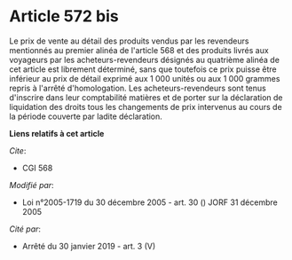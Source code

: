 # Article 572 bis

Le prix de vente au détail des produits vendus par les revendeurs mentionnés au premier alinéa de l'article 568 et des
produits livrés aux voyageurs par les acheteurs-revendeurs désignés au quatrième alinéa de cet article est librement
déterminé, sans que toutefois ce prix puisse être inférieur au prix de détail exprimé aux 1 000 unités ou aux 1 000 grammes
repris à l'arrêté d'homologation. Les acheteurs-revendeurs sont tenus d'inscrire dans leur comptabilité matières et de porter
sur la déclaration de liquidation des droits tous les changements de prix intervenus au cours de la période couverte par
ladite déclaration.

**Liens relatifs à cet article**

_Cite_:

  - CGI 568

_Modifié par_:

  - Loi n°2005-1719 du 30 décembre 2005 - art. 30 () JORF 31 décembre 2005

_Cité par_:

  - Arrêté du 30 janvier 2019 - art. 3 (V)
